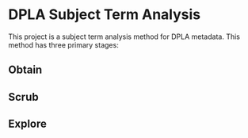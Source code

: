 # DPLA Subject Term Analysis
This project is a subject term analysis method for DPLA metadata.
This method has three primary stages:

## Obtain

## Scrub

## Explore


